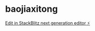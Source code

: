 # baojiaxitong

[Edit in StackBlitz next generation editor ⚡️](https://stackblitz.com/~/github.com/sikekidu/baojiaxitong)